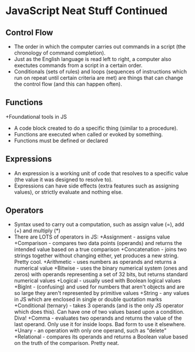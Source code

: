 # JavaScript Neat Stuff Continued

## Control Flow
+ The order in which the computer carries out commands in a script (the chronology of command completion).
+ Just as the English language is read left to right, a computer also exectutes commands from a script in a certain order.
+ Conditionals (sets of rules) and loops (sequences of instructions which run on repeat until certain criteria are met)
  are things that can change the control flow (and this can happen often).

## Functions
+Foundational tools in JS
+ A code block created to do a specific thing (similar to a procedure).
+ Functions are executed when called or evoked by something. 
+ Functions must be defined or declared 

## Expressions
+ An expression is a working unit of code that resolves to a specific value (the value it was designed to resolve to).
+ Expressions can have side effects (extra features such as assigning values), or strictly evaluate and nothing else. 

## Operators 
+ Syntax used to carry out a computation, such as assign value (=), add (+) and multiply (*)
+ There are LOTS of operators in JS:
        +Assignment - assigns value 
        +Comparison - compares two data points (operands) and returns the intended value based on a true comparison 
        +Concatenation - joins two strings together without changing either, yet produces a new string. Pretty cool. 
        +Arithmetic - uses numbers as operands and returns a numerical value
        +Bitwise - uses the binary numerical system (ones and zeros) with operands representing a set of 32 bits, but returns standard numerical values 
        +Logical - usually used with Boolean logical values
        +BigInt - (confusing) and used for numbers that aren't objects and are so large they aren't represented by primitive values
        +String - any values in JS which are enclosed in single or double quotation marks 
        +Conditional (ternary) - takes 3 operands (and is the only JS operator which does this). Can have one of two values based upon a condition. Diva! 
        +Comma - evaluates two operands and returns the value of the last operand. Only use it for inside loops. Bad form to use it elsewhere.
        +Unary - an operation with only one operand, such as "delete"
        +Relational - compares its operands and returns a Boolean value based on the truth of the comparison. Pretty neat.  
        
